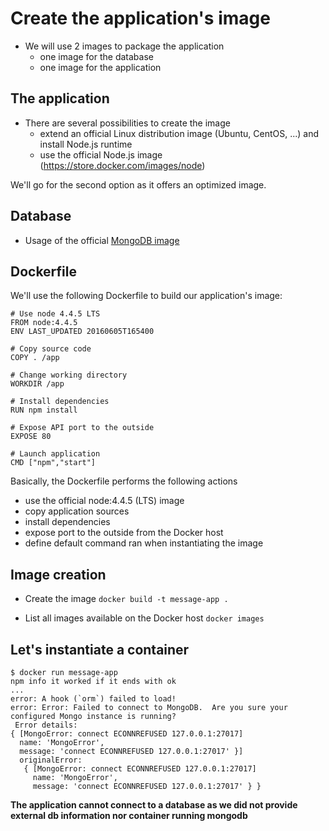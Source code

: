 # Create the application's image

- We will use 2 images to package the application
  - one image for the database
  - one image for the application

## The application

- There are several possibilities to create the image
  - extend an official Linux distribution image (Ubuntu, CentOS, ...) and install Node.js runtime
  - use the official Node.js image (https://store.docker.com/images/node)

We'll go for the second option as it offers an optimized image.

## Database

- Usage of the official [MongoDB image](https://store.docker.com/images/mongo)

## Dockerfile

We'll use the following Dockerfile to build our application's image:

```
# Use node 4.4.5 LTS
FROM node:4.4.5
ENV LAST_UPDATED 20160605T165400

# Copy source code
COPY . /app

# Change working directory
WORKDIR /app

# Install dependencies
RUN npm install

# Expose API port to the outside
EXPOSE 80

# Launch application
CMD ["npm","start"]
```

Basically, the Dockerfile performs the following actions

- use the official node:4.4.5 (LTS) image
- copy application sources
- install dependencies
- expose port to the outside from the Docker host
- define default command ran when instantiating the image

## Image creation

- Create the image `docker build -t message-app .`

- List all images available on the Docker host `docker images`

## Let's instantiate a container

```
$ docker run message-app
npm info it worked if it ends with ok
...
error: A hook (`orm`) failed to load!
error: Error: Failed to connect to MongoDB.  Are you sure your configured Mongo instance is running?
 Error details:
{ [MongoError: connect ECONNREFUSED 127.0.0.1:27017]
  name: 'MongoError',
  message: 'connect ECONNREFUSED 127.0.0.1:27017' }]
  originalError:
   { [MongoError: connect ECONNREFUSED 127.0.0.1:27017]
     name: 'MongoError',
     message: 'connect ECONNREFUSED 127.0.0.1:27017' } }
```

**The application cannot connect to a database as we did not provide external db information nor container running mongodb**
